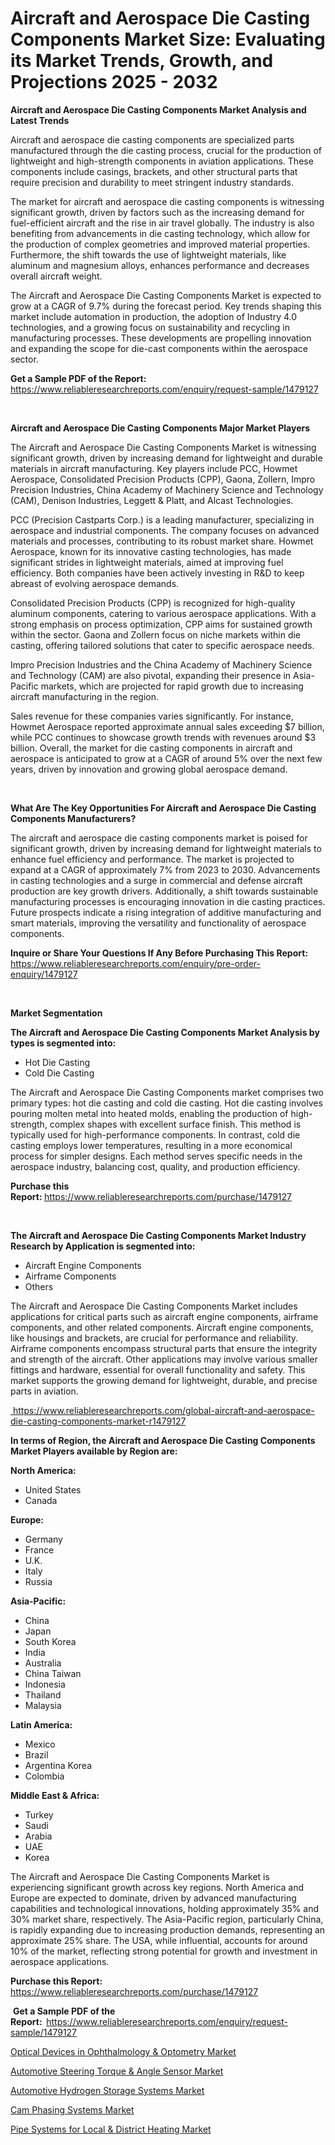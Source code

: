 <p><h1>Aircraft and Aerospace Die Casting Components Market Size: Evaluating its Market Trends, Growth, and Projections 2025 - 2032</h1></p><p><strong>Aircraft and Aerospace Die Casting Components Market Analysis and Latest Trends</strong></p>
<p><p>Aircraft and aerospace die casting components are specialized parts manufactured through the die casting process, crucial for the production of lightweight and high-strength components in aviation applications. These components include casings, brackets, and other structural parts that require precision and durability to meet stringent industry standards.</p><p>The market for aircraft and aerospace die casting components is witnessing significant growth, driven by factors such as the increasing demand for fuel-efficient aircraft and the rise in air travel globally. The industry is also benefiting from advancements in die casting technology, which allow for the production of complex geometries and improved material properties. Furthermore, the shift towards the use of lightweight materials, like aluminum and magnesium alloys, enhances performance and decreases overall aircraft weight.</p><p>The Aircraft and Aerospace Die Casting Components Market is expected to grow at a CAGR of 9.7% during the forecast period. Key trends shaping this market include automation in production, the adoption of Industry 4.0 technologies, and a growing focus on sustainability and recycling in manufacturing processes. These developments are propelling innovation and expanding the scope for die-cast components within the aerospace sector.</p></p>
<p><strong>Get a Sample PDF of the Report:&nbsp;</strong> <a href="https://www.reliableresearchreports.com/enquiry/request-sample/1479127?utm_campaign=114&utm_medium=2&utm_source=Github&utm_content=ia&utm_term=23032025&utm_id=aircraft-and-aerospace-die-casting-components">https://www.reliableresearchreports.com/enquiry/request-sample/1479127</a></p>
<p>&nbsp;</p>
<p><strong>Aircraft and Aerospace Die Casting Components Major Market Players</strong></p>
<p><p>The Aircraft and Aerospace Die Casting Components Market is witnessing significant growth, driven by increasing demand for lightweight and durable materials in aircraft manufacturing. Key players include PCC, Howmet Aerospace, Consolidated Precision Products (CPP), Gaona, Zollern, Impro Precision Industries, China Academy of Machinery Science and Technology (CAM), Denison Industries, Leggett & Platt, and Alcast Technologies. </p><p>PCC (Precision Castparts Corp.) is a leading manufacturer, specializing in aerospace and industrial components. The company focuses on advanced materials and processes, contributing to its robust market share. Howmet Aerospace, known for its innovative casting technologies, has made significant strides in lightweight materials, aimed at improving fuel efficiency. Both companies have been actively investing in R&D to keep abreast of evolving aerospace demands.</p><p>Consolidated Precision Products (CPP) is recognized for high-quality aluminum components, catering to various aerospace applications. With a strong emphasis on process optimization, CPP aims for sustained growth within the sector. Gaona and Zollern focus on niche markets within die casting, offering tailored solutions that cater to specific aerospace needs. </p><p>Impro Precision Industries and the China Academy of Machinery Science and Technology (CAM) are also pivotal, expanding their presence in Asia-Pacific markets, which are projected for rapid growth due to increasing aircraft manufacturing in the region.</p><p>Sales revenue for these companies varies significantly. For instance, Howmet Aerospace reported approximate annual sales exceeding $7 billion, while PCC continues to showcase growth trends with revenues around $3 billion. Overall, the market for die casting components in aircraft and aerospace is anticipated to grow at a CAGR of around 5% over the next few years, driven by innovation and growing global aerospace demand.</p></p>
<p>&nbsp;</p>
<p><strong>What Are The Key Opportunities For Aircraft and Aerospace Die Casting Components Manufacturers?</strong></p>
<p><p>The aircraft and aerospace die casting components market is poised for significant growth, driven by increasing demand for lightweight materials to enhance fuel efficiency and performance. The market is projected to expand at a CAGR of approximately 7% from 2023 to 2030. Advancements in casting technologies and a surge in commercial and defense aircraft production are key growth drivers. Additionally, a shift towards sustainable manufacturing processes is encouraging innovation in die casting practices. Future prospects indicate a rising integration of additive manufacturing and smart materials, improving the versatility and functionality of aerospace components.</p></p>
<p><strong>Inquire or Share Your Questions If Any Before Purchasing This Report:</strong> <a href="https://www.reliableresearchreports.com/enquiry/pre-order-enquiry/1479127?utm_campaign=114&utm_medium=2&utm_source=Github&utm_content=ia&utm_term=23032025&utm_id=aircraft-and-aerospace-die-casting-components">https://www.reliableresearchreports.com/enquiry/pre-order-enquiry/1479127</a></p>
<p>&nbsp;</p>
<p><strong>Market Segmentation</strong></p>
<p><strong>The Aircraft and Aerospace Die Casting Components Market Analysis by types is segmented into:</strong></p>
<p><ul><li>Hot Die Casting</li><li>Cold Die Casting</li></ul></p>
<p><p>The Aircraft and Aerospace Die Casting Components market comprises two primary types: hot die casting and cold die casting. Hot die casting involves pouring molten metal into heated molds, enabling the production of high-strength, complex shapes with excellent surface finish. This method is typically used for high-performance components. In contrast, cold die casting employs lower temperatures, resulting in a more economical process for simpler designs. Each method serves specific needs in the aerospace industry, balancing cost, quality, and production efficiency.</p></p>
<p><strong>Purchase this Report:&nbsp;</strong><a href="https://www.reliableresearchreports.com/purchase/1479127?utm_campaign=114&utm_medium=2&utm_source=Github&utm_content=ia&utm_term=23032025&utm_id=aircraft-and-aerospace-die-casting-components">https://www.reliableresearchreports.com/purchase/1479127</a></p>
<p>&nbsp;</p>
<p><strong>The Aircraft and Aerospace Die Casting Components Market Industry Research by Application is segmented into:</strong></p>
<p><ul><li>Aircraft Engine Components</li><li>Airframe Components</li><li>Others</li></ul></p>
<p><p>The Aircraft and Aerospace Die Casting Components Market includes applications for critical parts such as aircraft engine components, airframe components, and other related components. Aircraft engine components, like housings and brackets, are crucial for performance and reliability. Airframe components encompass structural parts that ensure the integrity and strength of the aircraft. Other applications may involve various smaller fittings and hardware, essential for overall functionality and safety. This market supports the growing demand for lightweight, durable, and precise parts in aviation.</p></p>
<p><a href="https://www.reliableresearchreports.com/global-aircraft-and-aerospace-die-casting-components-market-r1479127?utm_campaign=114&utm_medium=2&utm_source=Github&utm_content=ia&utm_term=23032025&utm_id=aircraft-and-aerospace-die-casting-components">&nbsp;https://www.reliableresearchreports.com/global-aircraft-and-aerospace-die-casting-components-market-r1479127</a></p>
<p><strong>In terms of Region, the Aircraft and Aerospace Die Casting Components Market Players available by Region are:</strong></p>
<p>
    <p> <strong> North America: </strong>
        <ul>
            <li>United States</li>
            <li>Canada</li>
        </ul>
        </p> 
    <p> <strong> Europe: </strong>
        <ul>
            <li>Germany</li>
            <li>France</li>
            <li>U.K.</li>
            <li>Italy</li>
            <li>Russia</li>
        </ul>
        </p> 
    <p> <strong> Asia-Pacific: </strong>
        <ul>
            <li>China</li>
            <li>Japan</li>
            <li>South Korea</li>
            <li>India</li>
            <li>Australia</li>
            <li>China Taiwan</li>
            <li>Indonesia</li>
            <li>Thailand</li>
            <li>Malaysia</li>
        </ul>
        </p> 
    <p> <strong> Latin America: </strong>
        <ul>
            <li>Mexico</li>
            <li>Brazil</li>
            <li>Argentina Korea</li>
            <li>Colombia</li>
        </ul>
        </p> 
    <p> <strong> Middle East & Africa: </strong>
        <ul>
            <li>Turkey</li>
            <li>Saudi</li>
            <li>Arabia</li>
            <li>UAE</li>
            <li>Korea</li>
        </ul>
    </p>
    </p>
<p><p>The Aircraft and Aerospace Die Casting Components Market is experiencing significant growth across key regions. North America and Europe are expected to dominate, driven by advanced manufacturing capabilities and technological innovations, holding approximately 35% and 30% market share, respectively. The Asia-Pacific region, particularly China, is rapidly expanding due to increasing production demands, representing an approximate 25% share. The USA, while influential, accounts for around 10% of the market, reflecting strong potential for growth and investment in aerospace applications.</p></p>
<p><strong>Purchase this Report: </strong><a href="https://www.reliableresearchreports.com/purchase/1479127?utm_campaign=114&utm_medium=2&utm_source=Github&utm_content=ia&utm_term=23032025&utm_id=aircraft-and-aerospace-die-casting-components">https://www.reliableresearchreports.com/purchase/1479127</a></p>
<p>&nbsp;<strong>Get a Sample PDF of the Report:&nbsp;&nbsp;</strong><a href="https://www.reliableresearchreports.com/enquiry/request-sample/1479127?utm_campaign=114&utm_medium=2&utm_source=Github&utm_content=ia&utm_term=23032025&utm_id=aircraft-and-aerospace-die-casting-components">https://www.reliableresearchreports.com/enquiry/request-sample/1479127</a></p>
<p><strong></strong></p>
<p><p><a href="https://github.com/trossdushi7u/Market-Research-Report-List-1/blob/main/optical-devices-in-ophthalmology-optometry-market.md?utm_campaign=114&utm_medium=2&utm_source=Github&utm_content=ia&utm_term=23032025&utm_id=aircraft-and-aerospace-die-casting-components">Optical Devices in Ophthalmology & Optometry Market</a></p><p><a href="https://github.com/cernkomlkawi/Market-Research-Report-List-1/blob/main/automotive-steering-torque-angle-sensor-market.md?utm_campaign=114&utm_medium=2&utm_source=Github&utm_content=ia&utm_term=23032025&utm_id=aircraft-and-aerospace-die-casting-components">Automotive Steering Torque & Angle Sensor Market</a></p><p><a href="https://github.com/kirstejuvet/Market-Research-Report-List-1/blob/main/automotive-hydrogen-storage-systems-market.md?utm_campaign=114&utm_medium=2&utm_source=Github&utm_content=ia&utm_term=23032025&utm_id=aircraft-and-aerospace-die-casting-components">Automotive Hydrogen Storage Systems Market</a></p><p><a href="https://github.com/godutetraeva/Market-Research-Report-List-1/blob/main/cam-phasing-systems-market.md?utm_campaign=114&utm_medium=2&utm_source=Github&utm_content=ia&utm_term=23032025&utm_id=aircraft-and-aerospace-die-casting-components">Cam Phasing Systems Market</a></p><p><a href="https://github.com/abuegalawixo/Market-Research-Report-List-1/blob/main/pipe-systems-for-local-district-heating-market.md?utm_campaign=114&utm_medium=2&utm_source=Github&utm_content=ia&utm_term=23032025&utm_id=aircraft-and-aerospace-die-casting-components">Pipe Systems for Local & District Heating Market</a></p></p>